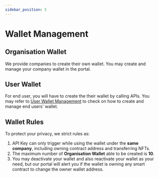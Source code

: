 ```yaml
---
sidebar_position: 5
---
```


# Wallet Management
## Organisation Wallet
We provide companies to create their own wallet. You may create and manage your company wallet in the portal.

## User Wallet
For end user, you will have to create the their wallet by calling APIs. You may refer to [User Wallet Management](/services/wallet-management/overview) to check on how to create and manage end users' wallet.


## Wallet Rules
To protect your privacy, we strict rules as:
1. API Key can only trigger while using the wallet under the **same company**, including owning contract address and transferring NFTs.
2. The maximum number of **Organisation Wallet** able to be created is **10**.
3. You may deactivate your wallet and also reactivate your wallet as your need, but our portal will alert you if the wallet is owning any smart contract to change the owner wallet address.